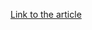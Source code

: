 [Link to the article](https://www.securityweek.com/energy-sector-contractor-englobal-targeted-in-ransomware-attack/)
